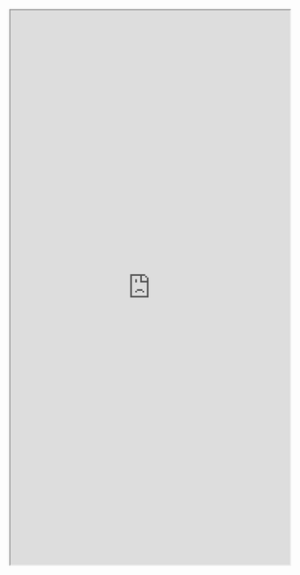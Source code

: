 <iframe 
src="https://coda.io/embed/jD38E5fJk_/#Full-Active-Inference-Ontology_tuuOJ_Ew/r31&view=full&viewMode=embedplay&hideSections=true" 
width=900 
height=1000 
style="max-width: 100%;" 
allow="fullscreen">
</iframe>
